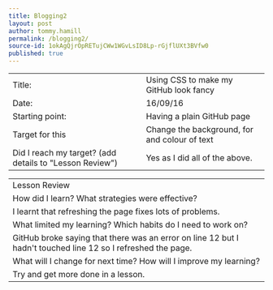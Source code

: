 ```yaml
---
title: Blogging2
layout: post
author: tommy.hamill
permalink: /blogging2/
source-id: 1okAgQjrOpRETujCWw1WGvLsID8Lp-rGjflUXt3BVfw0
published: true
---
```

<table>
  <tr>
    <td>Title:</td>
    <td>Using CSS to make my GitHub look fancy</td>
  </tr>
  <tr>
    <td>Date:</td>
    <td>16/09/16</td>
  </tr>
  <tr>
    <td>Starting point:</td>
    <td>Having a plain GitHub page </td>
  </tr>
  <tr>
    <td>Target for this </td>
    <td>Change the background, for and colour of text</td>
  </tr>
  <tr>
    <td>Did I reach my target? 
(add details to "Lesson Review")</td>
    <td>Yes as I did all of the above.</td>
  </tr>
</table>


<table>
  <tr>
    <td>Lesson Review</td>
  </tr>
  <tr>
    <td>How did I learn? What strategies were effective? </td>
  </tr>
  <tr>
    <td>I learnt that refreshing the page fixes lots of problems.</td>
  </tr>
  <tr>
    <td>What limited my learning? Which habits do I need to work on? </td>
  </tr>
  <tr>
    <td>GitHub broke saying that there was an error on line 12 but I hadn't touched line 12 so I refreshed the page.</td>
  </tr>
  <tr>
    <td>What will I change for next time? How will I improve my learning?</td>
  </tr>
  <tr>
    <td>Try and get more done in a lesson.</td>
  </tr>
</table>


